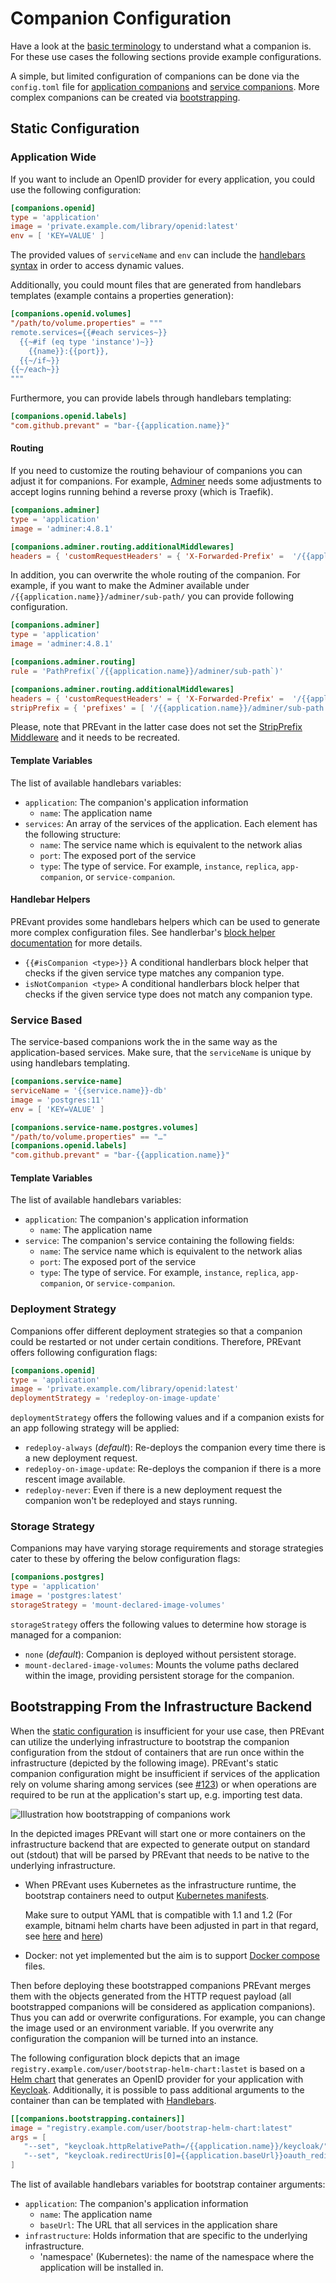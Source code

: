 # Companion Configuration

Have a look at the [basic terminology](../README.md) to understand what a
companion is. For these use cases the following sections provide example
configurations.

A simple, but limited configuration of companions can be done via the
`config.toml` file for [application companions](#application-wide) and [service
companions](#service-based). More complex companions can be created via
[bootstrapping](#bootstrapping-from-the-infrastructure-backend).

## Static Configuration

### Application Wide

If you want to include an OpenID provider for every application, you could use
the following configuration:

```toml
[companions.openid]
type = 'application'
image = 'private.example.com/library/openid:latest'
env = [ 'KEY=VALUE' ]
```

The provided values of `serviceName` and `env` can include the [handlebars syntax][handlebars] in order to access dynamic values.

Additionally, you could mount files that are generated from handlebars templates (example contains a properties generation):

```toml
[companions.openid.volumes]
"/path/to/volume.properties" = """
remote.services={{#each services~}}
  {{~#if (eq type 'instance')~}}
    {{name}}:{{port}},
  {{~/if~}}
{{~/each~}}
"""
```

Furthermore, you can provide labels through handlebars templating:

```toml
[companions.openid.labels]
"com.github.prevant" = "bar-{{application.name}}"
```

#### Routing

If you need to customize the routing behaviour of companions you can adjust it
for companions. For example, [Adminer](https://hub.docker.com/_/adminer) needs
some adjustments to accept logins running behind a reverse proxy (which is
Traefik).

```toml
[companions.adminer]
type = 'application'
image = 'adminer:4.8.1'

[companions.adminer.routing.additionalMiddlewares]
headers = { 'customRequestHeaders' = { 'X-Forwarded-Prefix' =  '/{{application.name}}/adminer' } }
```

In addition, you can overwrite the whole routing of the companion. For example,
if you want to make the Adminer available under
`/{{application.name}}/adminer/sub-path/` you can provide following
configuration.

```toml
[companions.adminer]
type = 'application'
image = 'adminer:4.8.1'

[companions.adminer.routing]
rule = 'PathPrefix(`/{{application.name}}/adminer/sub-path`)'

[companions.adminer.routing.additionalMiddlewares]
headers = { 'customRequestHeaders' = { 'X-Forwarded-Prefix' =  '/{{application.name}}/adminer/sub-path' } }
stripPrefix = { 'prefixes' = [ '/{{application.name}}/adminer/sub-path' ] }
```

Please, note that PREvant in the latter case does not set the [StripPrefix
Middleware](https://doc.traefik.io/traefik/middlewares/http/stripprefix/) and
it needs to be recreated.

#### Template Variables

The list of available handlebars variables:

- `application`: The companion's application information
  - `name`: The application name
- `services`: An array of the services of the application. Each element has the
  following structure:
  - `name`: The service name which is equivalent to the network alias
  - `port`: The exposed port of the service
  - `type`: The type of service. For example, `instance`, `replica`, `app-companion`, or `service-companion`.

#### Handlebar Helpers

PREvant provides some handlebars helpers which can be used to generate more complex configuration files. See handlerbar's [block helper documentation](https://handlebarsjs.com/block_helpers.html) for more details.

- `{{#isCompanion <type>}}` A conditional handlerbars block helper that checks if the given service type matches any companion type.
- `isNotCompanion <type>` A conditional handlerbars block helper that checks if the given service type does not match any companion type.

### Service Based

The service-based companions work the in the same way as the application-based
services. Make sure, that the `serviceName` is unique by using handlebars
templating.

```toml
[companions.service-name]
serviceName = '{{service.name}}-db'
image = 'postgres:11'
env = [ 'KEY=VALUE' ]

[companions.service-name.postgres.volumes]
"/path/to/volume.properties" == "…"
[companions.openid.labels]
"com.github.prevant" = "bar-{{application.name}}"
```


#### Template Variables

The list of available handlebars variables:

- `application`: The companion's application information
  - `name`: The application name
- `service`: The companion's service containing the following fields:
  - `name`: The service name which is equivalent to the network alias
  - `port`: The exposed port of the service
  - `type`: The type of service. For example, `instance`, `replica`, `app-companion`, or `service-companion`.

### Deployment Strategy

Companions offer different deployment strategies so that a companion could be restarted or not under certain conditions. Therefore, PREvant offers following configuration flags:

```toml
[companions.openid]
type = 'application'
image = 'private.example.com/library/openid:latest'
deploymentStrategy = 'redeploy-on-image-update'
```

`deploymentStrategy` offers the following values and if a companion exists for an app following strategy will be applied:

- `redeploy-always` (_default_): Re-deploys the companion every time there is a new deployment request.
- `redeploy-on-image-update`: Re-deploys the companion if there is a more rescent image available.
- `redeploy-never`: Even if there is a new deployment request the companion won't be redeployed and stays running.

### Storage Strategy

Companions may have varying storage requirements and storage strategies cater to these by offering the below configuration flags:

```toml
[companions.postgres]
type = 'application'
image = 'postgres:latest'
storageStrategy = 'mount-declared-image-volumes'
```

`storageStrategy` offers the following values to determine how storage is managed for a companion:

- `none` (_default_): Companion is deployed without persistent storage.
- `mount-declared-image-volumes`: Mounts the volume paths declared within the image, providing persistent storage for the companion.

## Bootstrapping From the Infrastructure Backend

When the [static configuration](#static-configuration) is insufficient for your
use case, then PREvant can utilize the underlying infrastructure to bootstrap
the companion configuration from the stdout of containers that are run once
within the infrastructure (depicted by the following image). PREvant's static
companion configuration might be insufficient if services of the application
rely on volume sharing among services (see [#123][persistent-data-issue]) or
when operations are required to be run at the application's start up, e.g.
importing test data.

![](../assets/bootstrap-companions.svg "Illustration how bootstrapping of companions work")

In the depicted images PREvant will start one or more containers on the
infrastructure backend that are expected to generate output on standard out
(stdout) that will be parsed by PREvant that needs to be native to the
underlying infrastructure.

- When PREvant uses Kubernetes as the infrastructure runtime, the bootstrap
  containers need to output [Kubernetes manifests][k8s-manifest].

  Make sure to output YAML that is compatible with 1.1 and 1.2
  (For example, bitnami helm charts have been adjusted in part in that regard,
  see [here][zookeeper-yaml-1.2-pr] and [here][kafka-yaml-1.2-pr])
- Docker: not yet implemented but the aim is to support [Docker
  compose][docker-compose] files.

Then before deploying these bootstrapped companions PREvant merges them with
the objects generated from the HTTP request payload (all bootstrapped
companions will be considered as application companions). Thus you can add or
overwrite configurations. For example, you can change the image used or an
environment variable. If you overwrite any configuration the companion will be
turned into an instance.

The following configuration block depicts that an image
`registry.example.com/user/bootstrap-helm-chart:lastet` is based on a [Helm
chart][helm-chart] that generates an OpenID provider for your application with
[Keycloak][keycloak]. Additionally, it is possible to pass additional arguments
to the container than can be templated with [Handlebars][handlebars].

```toml
[[companions.bootstrapping.containers]]
image = "registry.example.com/user/bootstrap-helm-chart:latest"
args = [
   "--set", "keycloak.httpRelativePath=/{{application.name}}/keycloak/",
   "--set", "keycloak.redirectUris[0]={{application.baseUrl}}oauth_redir"
]
```

The list of available handlebars variables for bootstrap container arguments:

- `application`: The companion's application information
  - `name`: The application name
  - `baseUrl`: The URL that all services in the application share
- `infrastructure`: Holds information that are specific to the underlying
  infrastructure.
  - 'namespace' (Kubernetes): the name of the namespace where the application
    will be installed in.

[docker-compose]: https://docs.docker.com/compose/
[handlebars]: https://handlebarsjs.com/
[helm-chart]: https://helm.sh/docs/topics/charts/
[k8s-manifest]: https://kubernetes.io/docs/reference/glossary/?all=true#term-manifest
[keycloak]: https://www.keycloak.org/
[persistent-data-issue]: https://github.com/aixigo/PREvant/issues/123
[zookeeper-yaml-1.2-pr]: https://github.com/bitnami/charts/pull/21081
[kafka-yaml-1.2-pr]: https://github.com/bitnami/charts/pull/21086
